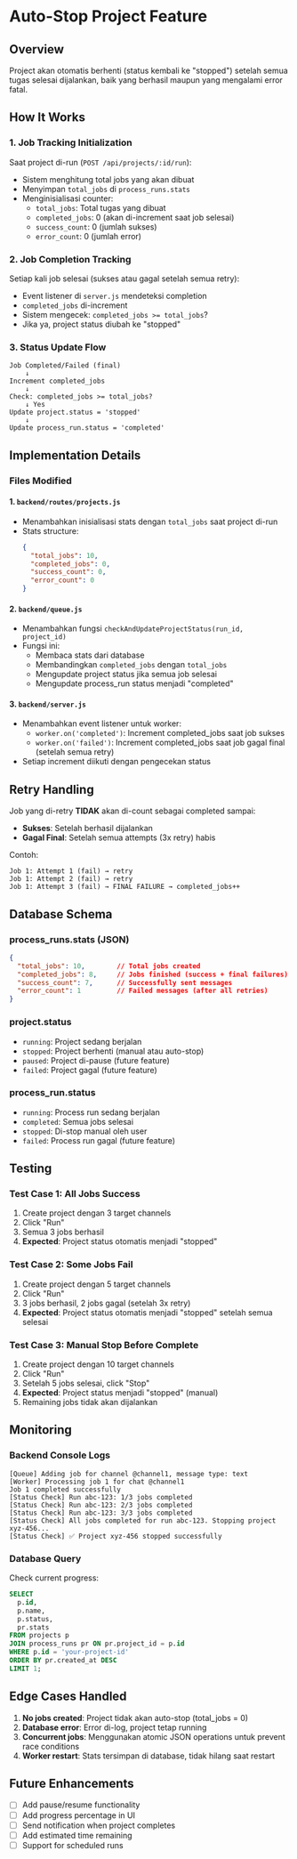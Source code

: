 # Auto-Stop Project Feature

## Overview

Project akan otomatis berhenti (status kembali ke "stopped") setelah semua tugas selesai dijalankan, baik yang berhasil maupun yang mengalami error fatal.

## How It Works

### 1. Job Tracking Initialization

Saat project di-run (`POST /api/projects/:id/run`):
- Sistem menghitung total jobs yang akan dibuat
- Menyimpan `total_jobs` di `process_runs.stats`
- Menginisialisasi counter:
  - `total_jobs`: Total tugas yang dibuat
  - `completed_jobs`: 0 (akan di-increment saat job selesai)
  - `success_count`: 0 (jumlah sukses)
  - `error_count`: 0 (jumlah error)

### 2. Job Completion Tracking

Setiap kali job selesai (sukses atau gagal setelah semua retry):
- Event listener di `server.js` mendeteksi completion
- `completed_jobs` di-increment
- Sistem mengecek: `completed_jobs >= total_jobs`?
- Jika ya, project status diubah ke "stopped"

### 3. Status Update Flow

```
Job Completed/Failed (final)
    ↓
Increment completed_jobs
    ↓
Check: completed_jobs >= total_jobs?
    ↓ Yes
Update project.status = 'stopped'
    ↓
Update process_run.status = 'completed'
```

## Implementation Details

### Files Modified

#### 1. `backend/routes/projects.js`
- Menambahkan inisialisasi stats dengan `total_jobs` saat project di-run
- Stats structure:
  ```json
  {
    "total_jobs": 10,
    "completed_jobs": 0,
    "success_count": 0,
    "error_count": 0
  }
  ```

#### 2. `backend/queue.js`
- Menambahkan fungsi `checkAndUpdateProjectStatus(run_id, project_id)`
- Fungsi ini:
  - Membaca stats dari database
  - Membandingkan `completed_jobs` dengan `total_jobs`
  - Mengupdate project status jika semua job selesai
  - Mengupdate process_run status menjadi "completed"

#### 3. `backend/server.js`
- Menambahkan event listener untuk worker:
  - `worker.on('completed')`: Increment completed_jobs saat job sukses
  - `worker.on('failed')`: Increment completed_jobs saat job gagal final (setelah semua retry)
- Setiap increment diikuti dengan pengecekan status

## Retry Handling

Job yang di-retry **TIDAK** akan di-count sebagai completed sampai:
- **Sukses**: Setelah berhasil dijalankan
- **Gagal Final**: Setelah semua attempts (3x retry) habis

Contoh:
```
Job 1: Attempt 1 (fail) → retry
Job 1: Attempt 2 (fail) → retry  
Job 1: Attempt 3 (fail) → FINAL FAILURE → completed_jobs++
```

## Database Schema

### process_runs.stats (JSON)
```json
{
  "total_jobs": 10,        // Total jobs created
  "completed_jobs": 8,     // Jobs finished (success + final failures)
  "success_count": 7,      // Successfully sent messages
  "error_count": 1         // Failed messages (after all retries)
}
```

### project.status
- `running`: Project sedang berjalan
- `stopped`: Project berhenti (manual atau auto-stop)
- `paused`: Project di-pause (future feature)
- `failed`: Project gagal (future feature)

### process_run.status
- `running`: Process run sedang berjalan
- `completed`: Semua jobs selesai
- `stopped`: Di-stop manual oleh user
- `failed`: Process run gagal (future feature)

## Testing

### Test Case 1: All Jobs Success
1. Create project dengan 3 target channels
2. Click "Run"
3. Semua 3 jobs berhasil
4. **Expected**: Project status otomatis menjadi "stopped"

### Test Case 2: Some Jobs Fail
1. Create project dengan 5 target channels
2. Click "Run"
3. 3 jobs berhasil, 2 jobs gagal (setelah 3x retry)
4. **Expected**: Project status otomatis menjadi "stopped" setelah semua selesai

### Test Case 3: Manual Stop Before Complete
1. Create project dengan 10 target channels
2. Click "Run"
3. Setelah 5 jobs selesai, click "Stop"
4. **Expected**: Project status menjadi "stopped" (manual)
5. Remaining jobs tidak akan dijalankan

## Monitoring

### Backend Console Logs
```
[Queue] Adding job for channel @channel1, message type: text
[Worker] Processing job 1 for chat @channel1
Job 1 completed successfully
[Status Check] Run abc-123: 1/3 jobs completed
[Status Check] Run abc-123: 2/3 jobs completed
[Status Check] Run abc-123: 3/3 jobs completed
[Status Check] All jobs completed for run abc-123. Stopping project xyz-456...
[Status Check] ✅ Project xyz-456 stopped successfully
```

### Database Query
Check current progress:
```sql
SELECT 
  p.id,
  p.name,
  p.status,
  pr.stats
FROM projects p
JOIN process_runs pr ON pr.project_id = p.id
WHERE p.id = 'your-project-id'
ORDER BY pr.created_at DESC
LIMIT 1;
```

## Edge Cases Handled

1. **No jobs created**: Project tidak akan auto-stop (total_jobs = 0)
2. **Database error**: Error di-log, project tetap running
3. **Concurrent jobs**: Menggunakan atomic JSON operations untuk prevent race conditions
4. **Worker restart**: Stats tersimpan di database, tidak hilang saat restart

## Future Enhancements

- [ ] Add pause/resume functionality
- [ ] Add progress percentage in UI
- [ ] Send notification when project completes
- [ ] Add estimated time remaining
- [ ] Support for scheduled runs
